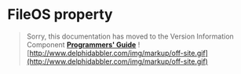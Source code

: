 <a href='Hidden comment: 
$Rev$
$Date$
'></a>

# FileOS property #

> Sorry, this documentation has moved to the Version Information Component **[Programmers' Guide](http://wiki.delphidabbler.com/index.php/Docs/TPJVersionInfoFileOS)** ![http://www.delphidabbler.com/img/markup/off-site.gif](http://www.delphidabbler.com/img/markup/off-site.gif)
